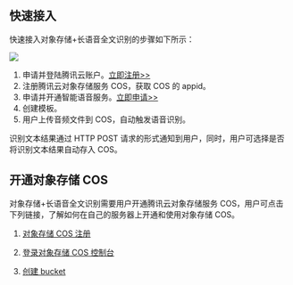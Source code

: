 ##  快速接入

快速接入对象存储+长语音全文识别的步骤如下所示：

![](https://mc.qcloudimg.com/static/img/392d8e57f4cbccf375f785c6f5dc0777/image.jpg)

1) 申请并登陆腾讯云账户。[立即注册>>]( https://console.qcloud.com) 
2) 注册腾讯云对象存储服务 COS，获取 COS 的 appid。
3) 申请并开通智能语音服务。[立即申请>>]( https://console.qcloud.com/aai/open)
4) 创建模板。
5) 用户上传音频文件到 COS，自动触发语音识别。

识别文本结果通过 HTTP POST 请求的形式通知到用户，同时，用户可选择是否将识别文本结果自动存入 COS。
  
## 开通对象存储 COS

对象存储+长语音全文识别需要用户开通腾讯云对象存储服务 COS，用户可点击下列链接，了解如何在自己的服务器上开通和使用对象存储 COS。

1) [对象存储 COS 注册][1]

2) [登录对象存储 COS 控制台][2]

3) [创建 bucket][3]


  [1]: https://www.qcloud.com/document/product/430/5875
  [2]: https://console.qcloud.com/cos
  [3]: https://www.qcloud.com/document/product/430/5878